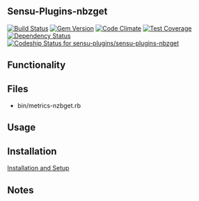 ## Sensu-Plugins-nbzget

[![Build Status](https://travis-ci.org/sensu-plugins/sensu-plugins-nbzget.svg?branch=master)](https://travis-ci.org/sensu-plugins/sensu-plugins-nbzget)
[![Gem Version](https://badge.fury.io/rb/sensu-plugins-nbzget.svg)](http://badge.fury.io/rb/sensu-plugins-nbzget)
[![Code Climate](https://codeclimate.com/github/sensu-plugins/sensu-plugins-nbzget/badges/gpa.svg)](https://codeclimate.com/github/sensu-plugins/sensu-plugins-nbzget)
[![Test Coverage](https://codeclimate.com/github/sensu-plugins/sensu-plugins-nbzget/badges/coverage.svg)](https://codeclimate.com/github/sensu-plugins/sensu-plugins-nbzget)
[![Dependency Status](https://gemnasium.com/sensu-plugins/sensu-plugins-nbzget.svg)](https://gemnasium.com/sensu-plugins/sensu-plugins-nbzget)
[ ![Codeship Status for sensu-plugins/sensu-plugins-nbzget](https://codeship.com/projects/222e47b0-e95b-0132-4fdd-7e47788fdd48/status?branch=master)](https://codeship.com/projects/82941)

## Functionality

## Files
 * bin/metrics-nzbget.rb

## Usage

## Installation

[Installation and Setup](https://github.com/sensu-plugins/documentation/blob/master/user_docs/installation_instructions.md)

## Notes
